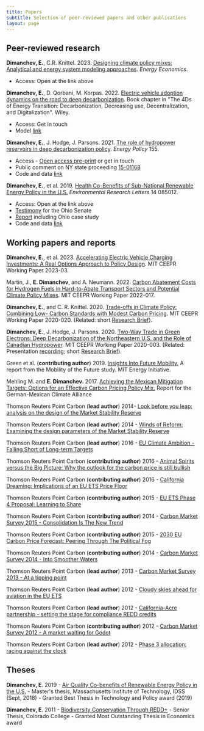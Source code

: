 ```yaml
---
title: Papers
subtitle: Selection of peer-reviewed papers and other publications
layout: page
---
```


## Peer-reviewed research

**Dimanchev, E.**, C.R. Knittel. 2023. [Designing climate policy mixes: Analytical and energy system modeling approaches](https://www.sciencedirect.com/science/article/pii/S0140988323001950). *Energy Economics*. 

  * Access: Open at the link above

**Dimanchev, E.**, D. Qorbani, M. Korpas. 2022. [Electric vehicle adoption dynamics on the road to deep decarbonization](https://onlinelibrary.wiley.com/doi/10.1002/9783527831425.ch8). Book chapter in "The 4Ds of Energy Transition: Decarbonization, Decreasing use, Decentralization, and Digitalization". Wiley. 
* Access: Get in touch
* Model [link](https://zenodo.org/record/6191882#.YtkZVS8RrT8)

**Dimanchev, E.**, J. Hodge, J. Parsons. 2021. [The role of hydropower reservoirs in deep decarbonization policy](https://www.sciencedirect.com/science/article/pii/S0301421521002391). *Energy Policy* 155. 
  * Access - [Open access pre-print](https://ceepr.mit.edu/workingpaper/two-way-trade-in-green-electrons-deep-decarbonization-of-the-northeastern-u-s-and-the-role-of-canadian-hydropower/) or get in touch
  * Public comment on NY state proceeding [15-01168](https://www.dropbox.com/s/7c14v6t9zxdotk3/NYDPS.pdf?dl=0)
  * Code and data [link](https://doi.org/10.5281/zenodo.3773861)
  
**Dimanchev, E.**, et al. 2019. [Health Co-Benefits of Sub-National Renewable Energy Policy in the U.S.](https://iopscience.iop.org/article/10.1088/1748-9326/ab31d9) *Environmental Research Letters* 14 085012.
  * Access: Open at the link above
  * [Testimony](http://search-prod.lis.state.oh.us/cm_pub_api/api/unwrap/chamber/133rd_ga/ready_for_publication/committee_docs/cmte_s_energy_pu_1/testimony/cmte_s_energy_pu_1_2019-06-19-0800_742/testimonyemildimanchevmit.pdf) for the Ohio Senate
  * [Report](https://globalchange.mit.edu/publication/17278) including Ohio case study
  * Code and data [link](https://doi.org/10.5281/zenodo.3605637)

## Working papers and reports 

**Dimanchev, E.**, et al. 2023. [Accelerating Electric Vehicle Charging Investments: A Real Options Approach to Policy Design](https://ceepr.mit.edu/workingpaper/accelerating-electric-vehicle-charging-investments-a-real-options-approach-to-policy-design/). MIT CEEPR Working Paper 2023-03.

Martin, J., **E. Dimanchev**, and A. Neumann. 2022. [Carbon Abatement Costs for Hydrogen Fuels in Hard-to-Abate Transport Sectors and Potential Climate Policy Mixes](https://ceepr.mit.edu/workingpaper/carbon-abatement-costs-for-hydrogen-fuels-in-hard-to-abate-transport-sectors-and-potential-climate-policy-mixes/). MIT CEEPR Working Paper 2022-017.

**Dimanchev, E.**, and C. R. Knittel. 2020. [Trade-offs in Climate Policy: Combining Low- Carbon Standards with Modest Carbon Pricing](https://ceepr.mit.edu/workingpaper/trade-offs-in-climate-policy-combining-low-carbon-standards-with-modest-carbon-pricing/). MIT CEEPR Working Paper 2020-020. (Related: short [Research Brief](https://ceepr.mit.edu/wp-content/uploads/2021/09/2020-020-Brief.pdf)).

**Dimanchev, E.**, J. Hodge, J. Parsons. 2020. [Two-Way Trade in Green Electrons: Deep Decarbonization of the Northeastern U.S. and the Role of Canadian Hydropower](https://ceepr.mit.edu/workingpaper/two-way-trade-in-green-electrons-deep-decarbonization-of-the-northeastern-u-s-and-the-role-of-canadian-hydropower/). MIT CEEPR Working Paper 2020-003. (Related: Presentation [recording](https://youtu.be/RI13YmaVvmk); short [Research Brief](https://ceepr.mit.edu/wp-content/uploads/2021/09/2020-003-Brief.pdf)).

Green et al. (**contributing author**) 2019. [Insights Into Future Mobility.](http://energy.mit.edu/research/mobilityofthefuture/) A report from the Mobility of the Future study. MIT Energy Initiative.

Mehling M. and **E. Dimanchev**. 2017. [Achieving the Mexican Mitigation Targets: Options for an Effective Carbon Pricing Policy Mix.](https://www.researchgate.net/publication/320885810_Achieving_the_Mexican_Mitigation_Targets_Options_for_an_Effective_Carbon_Pricing_Policy_Mix?_sg=5M98oFOZeyGxyUWhIMpSuFgzYsxM_JSBX0ci5zu8_yAat6tFxKt_iguNIYA_hVvL1xKVgEsCtOxnPtUI3VtCqS0gAzImeUvLyQff5qEV.Xk8nZ_xO9upQj9AQ1GG_Adsj0PXFdxuDqaxs9vxIJN4H40gGiVNxCtpte24IrKhLFxKXd0pNfSNG2KFhmSfP3A) Report for the German-Mexican Climate Alliance

Thomson Reuters Point Carbon (**lead author**) 2014- [Look before you leap: analysis on the design of the Market Stability Reserve](https://www.researchgate.net/publication/320957545_Look_before_you_leap_analysis_on_the_design_of_the_Market_Stability_Reserve)

Thomson Reuters Point Carbon (**lead author**) 2014 - [Winds of Reform: Examining the design parameters of the Market Stability Reserve](https://www.researchgate.net/publication/320889953_Winds_of_Reform_Examining_the_design_parameters_of_the_Market_Stability_Reserve)

Thomson Reuters Point Carbon (**lead author**) 2016 - [EU Climate Ambition - Falling Short of Long-term Targets](https://www.researchgate.net/publication/320819261_EU_Climate_Ambition_Falling_Short_of_Long-term_Targets?_sg=5M98oFOZeyGxyUWhIMpSuFgzYsxM_JSBX0ci5zu8_yAat6tFxKt_iguNIYA_hVvL1xKVgEsCtOxnPtUI3VtCqS0gAzImeUvLyQff5qEV.Xk8nZ_xO9upQj9AQ1GG_Adsj0PXFdxuDqaxs9vxIJN4H40gGiVNxCtpte24IrKhLFxKXd0pNfSNG2KFhmSfP3A) 

Thomson Reuters Point Carbon (**contributing author**) 2016 - [Animal Spirits versus the Big Picture: Why the outlook for the carbon price is still bullish](https://www.dropbox.com/s/p0xyd6stb8nx9cf/Animal%20Spirits%20versus%20the%20Big%20Picture%20-%20EU%20carbon%20price%20outlook.pdf?dl=0)

Thomson Reuters Point Carbon (**contributing author**) 2016 - [California Dreaming: Implications of an EU ETS Price Floor](https://www.dropbox.com/s/y78glqnwphhofl1/California%20Dreaming%20-%20Implications%20of%20an%20EU%20ETS%20price%20floor.pdf?dl=0)

Thomson Reuters Point Carbon (**contributing author**) 2015 - [EU ETS Phase 4 Proposal: Learning to Share](https://www.dropbox.com/s/b94xfb6m82kri3a/Learning%20to%20Share%20EU%20ETS%20Phase%204%20Proposal_.pdf?dl=0)

Thomson Reuters Point Carbon (**contributing author**) 2014 - [Carbon Market Survey 2015 - Consolidation Is The New Trend ](https://www.dropbox.com/s/pghph9t194vxlpy/Carbon%20Market%20Survey%202015.pdf?dl=0)

Thomson Reuters Point Carbon (**contributing author**) 2015 - [2030 EU Carbon Price Forecast: Peering Through The Political Fog](https://www.dropbox.com/s/rlertp0yj6avcbt/Peering%20through%20the%20political%20fog.pdf?dl=0)

Thomson Reuters Point Carbon (**contributing author**) 2014 - [Carbon Market Survey 2014 - Into Smoother Waters](https://www.dropbox.com/s/x3a12ra42s8os6q/Carbon%20Market%20Survey%202014%20-%20Into%20Smoother%20Waters.pdf?dl=0)

Thomson Reuters Point Carbon (**lead author**) 2013 - [Carbon Market Survey 2013 - At a tipping point](https://www.researchgate.net/publication/320882231_Carbon_2013_At_a_Tipping_Point?_sg=5M98oFOZeyGxyUWhIMpSuFgzYsxM_JSBX0ci5zu8_yAat6tFxKt_iguNIYA_hVvL1xKVgEsCtOxnPtUI3VtCqS0gAzImeUvLyQff5qEV.Xk8nZ_xO9upQj9AQ1GG_Adsj0PXFdxuDqaxs9vxIJN4H40gGiVNxCtpte24IrKhLFxKXd0pNfSNG2KFhmSfP3A)

Thomson Reuters Point Carbon (**lead author**) 2012 - [Cloudy skies ahead for aviation in the EU ETS](https://www.dropbox.com/s/181hl62gkulwgcg/Cloudy%20skies%20ahead%20for%20aviation%20in%20the%20EU%20ETS.pdf?dl=0)

Thomson Reuters Point Carbon (**lead author**) 2012 - [California-Acre partnership - setting the stage for compliance REDD credits](https://www.dropbox.com/s/bd26g50ekkztpp7/REDD%20in%20California.pdf?dl=0)

Thomson Reuters Point Carbon (**contributing author**) 2012 - [Carbon Market Survey 2012 - A market waiting for Godot](https://www.dropbox.com/s/d6fbnejqz6dgq17/carbon_2012.pdf?dl=0)

Thomson Reuters Point Carbon (**lead author**) 2012 - [Phase 3 allocation: racing against the clock](https://www.dropbox.com/s/oa6d04truzsp178/Phase%203_Racing%20against%20the%20clock.pdf?dl=0)

## Theses

**Dimanchev, E**. 2019 - [Air Quality Co-benefits of Renewable Energy Policy in the U.S.](https://globalchange.mit.edu/publication/17130) - Master's thesis, Massachusetts Institute of Technology, IDSS (Sept, 2018) - Granted Best Thesis in Technology and Policy award (2019)

**Dimanchev, E**. 2011 - [Biodiversity Conservation Through REDD+](https://emildimantchev.files.wordpress.com/2016/06/biodiversity-conservation-through-redd.pdf) - Senior Thesis, Colorado College - Granted Most Outstanding Thesis in Economics award
